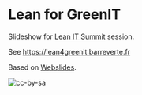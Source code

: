 # Lean for GreenIT

Slideshow for [Lean IT Summit](http://www.lean-it-summit.com/) session.

See https://lean4greenit.barreverte.fr

Based on [Webslides](https://webslides.tv).

![cc-by-sa](static/images/CC-BY-SA_icon_orange.svg)
